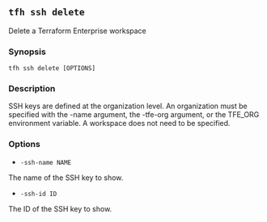 ## `tfh ssh delete`

Delete a Terraform Enterprise workspace

### Synopsis

    tfh ssh delete [OPTIONS]

### Description

SSH keys are defined at the organization level. An organization must be specified with the -name argument, the -tfe-org argument, or the TFE_ORG environment variable. A workspace does not need to be specified.

### Options

* `-ssh-name NAME`

The name of the SSH key to show.

* `-ssh-id ID`

The ID of the SSH key to show.

